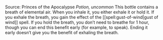Source: Princes of the Apocalypse
*Potion, uncommon*
This bottle contains a breath of elemental air. When you inhale it, you either exhale it or hold it.
If you exhale the breath, you gain the effect of the [[spell:gust-of-wind|gust of wind]] spell. If you hold the breath, you don’t need to breathe for 1 hour, though you can end this benefit early (for example, to speak). Ending it early doesn’t give you the benefit of exhaling the breath.